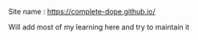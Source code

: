 Site name : https://complete-dope.github.io/


Will add most of my learning here and try to maintain it
